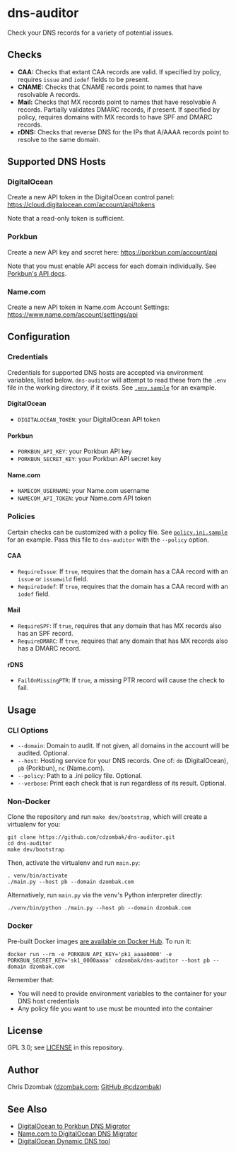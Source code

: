 # dns-auditor

Check your DNS records for a variety of potential issues.

## Checks

- **CAA:** Checks that extant CAA records are valid. If specified by policy, requires `issue` and `iodef` fields to be present.
- **CNAME:** Checks that CNAME records point to names that have resolvable A records.
- **Mail:** Checks that MX records point to names that have resolvable A records. Partially validates DMARC records, if present. If specified by policy, requires domains with MX records to have SPF and DMARC records.
- **rDNS:** Checks that reverse DNS for the IPs that A/AAAA records point to resolve to the same domain. 

## Supported DNS Hosts

### DigitalOcean

Create a new API token in the DigitalOcean control panel: https://cloud.digitalocean.com/account/api/tokens

Note that a read-only token is sufficient.

### Porkbun

Create a new API key and secret here: https://porkbun.com/account/api

Note that you must enable API access for each domain individually. See [Porkbun's API docs](https://kb.porkbun.com/article/190-getting-started-with-the-porkbun-api).

### Name.com

Create a new API token in Name.com Account Settings: https://www.name.com/account/settings/api

## Configuration

### Credentials

Credentials for supported DNS hosts are accepted via environment variables, listed below. `dns-auditor` will attempt to read these from the `.env` file in the working directory, if it exists. See [`.env.sample`](.env.sample) for an example.

#### DigitalOcean

- `DIGITALOCEAN_TOKEN`: your DigitalOcean API token

#### Porkbun

- `PORKBUN_API_KEY`: your Porkbun API key
- `PORKBUN_SECRET_KEY`: your Porkbun API secret key

#### Name.com

- `NAMECOM_USERNAME`: your Name.com username
- `NAMECOM_API_TOKEN`: your Name.com API token

### Policies

Certain checks can be customized with a policy file. See [`policy.ini.sample`](policy.sample.ini) for an example. Pass this file to `dns-auditor` with the `--policy` option.

#### CAA

- `RequireIssue`: If `true`, requires that the domain has a CAA record with an `issue` or `issuewild` field.
- `RequireIodef`: If `true`, requires that the domain has a CAA record with an `iodef` field.

#### Mail

- `RequireSPF`: If `true`, requires that any domain that has MX records also has an SPF record.
- `RequireDMARC`: If `true`, requires that any domain that has MX records also has a DMARC record.

#### rDNS

- `FailOnMissingPTR`: If `true`, a missing PTR record will cause the check to fail.

## Usage

### CLI Options

- `--domain`: Domain to audit. If not given, all domains in the account will be audited. Optional.
- `--host`: Hosting service for your DNS records. One of: `do` (DigitalOcean), `pb` (Porkbun), `nc` (Name.com).
- `--policy`: Path to a .ini policy file. Optional.
- `--verbose`: Print each check that is run regardless of its result. Optional.

### Non-Docker

Clone the repository and run `make dev/bootstrap`, which will create a virtualenv for you:

```
git clone https://github.com/cdzombak/dns-auditor.git
cd dns-auditor
make dev/bootstrap
```

Then, activate the virtualenv and run `main.py`:

```
. venv/bin/activate
./main.py --host pb --domain dzombak.com
```

Alternatively, run `main.py` via the venv's Python interpreter directly:
```
./venv/bin/python ./main.py --host pb --domain dzombak.com
```

### Docker

Pre-built Docker images [are available on Docker Hub](https://hub.docker.com/r/cdzombak/dns-auditor). To run it:

```
docker run --rm -e PORKBUN_API_KEY='pk1_aaaa0000' -e PORKBUN_SECRET_KEY='sk1_0000aaaa' cdzombak/dns-auditor --host pb --domain dzombak.com
```

Remember that:

- You will need to provide environment variables to the container for your DNS host credentials
- Any policy file you want to use must be mounted into the container

## License

GPL 3.0; see [LICENSE](LICENSE) in this repository.

## Author

Chris Dzombak ([dzombak.com](https://www.dzombak.com); [GitHub @cdzombak](https://github.com/cdzombak))

## See Also

- [DigitalOcean to Porkbun DNS Migrator](https://github.com/cdzombak/dns-do-to-porkbun)
- [Name.com to DigitalOcean DNS Migrator](https://github.com/cdzombak/dns-migrator)
- [DigitalOcean Dynamic DNS tool](https://github.com/cdzombak/do-ddns)
